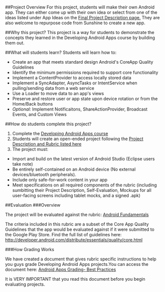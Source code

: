 ##Project Overview
For this project, students will make their own Android app. They can either come up with their own idea or select from one of the ideas listed under App Ideas on the <a href= "https://www.udacity.com/wiki/ud853/project#android-fundamentals-project-description" target="_blank"> Final Project Description page.</a>  They are also welcome to repurpose code from Sunshine to create a new app. 


##Why this project?
This project is a way for students to demonstrate the concepts they learned in the Developing Android Apps course by building them out.  

##What will students learn?
Students will learn how to:
* Create an app that meets standard design Android's CoreApp Quality Guidelines
* Identify the minimum permissions required to support core functionality
* Implement a ContentProvider to access locally stored data
* Implement a SyncAdapter, AsyncTasks or IntentService when pulling/sending data from a web service
* Use a Loader to move data to an app's views
* Preserve and restore user or app state upon device rotation or from the Home/Back buttons
* *Optional:* Implement Notificaitons, ShareActionProvider, Broadcast Events, and Custom Views


##How do students complete this project?
1. Complete the <a href="https://www.udacity.com/course/viewer#!/c-ud853/l-1938208734/m-1922408690" target="_blank">Developing Android Apps course</a>
2. Students will create an open-ended project following the <a href="https://www.udacity.com/wiki/ud853/project#the-rubric"> Project Description and Rubric listed here</a>
3. The project must:
 * Import and build on the latest version of Android Studio (Eclipse users take note)
 * Be entirely self-contained on an Android device (No external devices/bluetooth peripherals).
 * Include only safe-for-work content in your app
 * Meet specifications on all required components of the rubric (including sumbitting their Project Description, Self-Evaluation, Mockups for all user-facing screens including tablet mocks, and a signed .apk)
 

##Evaluation
###Overview

The project will be evaluated against the rubric: 
<a href="https://www.udacity.com/wiki/ud853/project#the-rubric">Android Fundamentals</a> 

The criteria included in this rubric are a subset of the Core App Quality Guidelines that the app would be evaluated against if it were submitted to the Google Play Store. Find the full list of guidelines here: http://developer.android.com/distribute/essentials/quality/core.html

###How Grading Works 
 
We have created a document that gives rubric specific instructions to help you guys grade Developing Android Apps projects.You can access the document here:
<a href="https://docs.google.com/document/u/0/d/1NXmAgvqN-Bd0e9nk7p_weR015JxuwtcoD0Xa1brSYqc/pub#h.pzmptaqbf9ex"> Android Apps Grading- Best Practices</a>
 
It is VERY IMPORTANT that you read this document before you begin evaluating projects.



